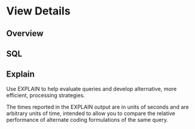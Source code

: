 # View Details


## Overview


## SQL


## Explain


Use EXPLAIN to help evaluate queries and develop alternative, more efficient, processing strategies.

The times reported in the EXPLAIN output are in units of seconds and are arbitrary units of time, intended to allow you to compare the relative performance of alternate coding formulations of the same query.

